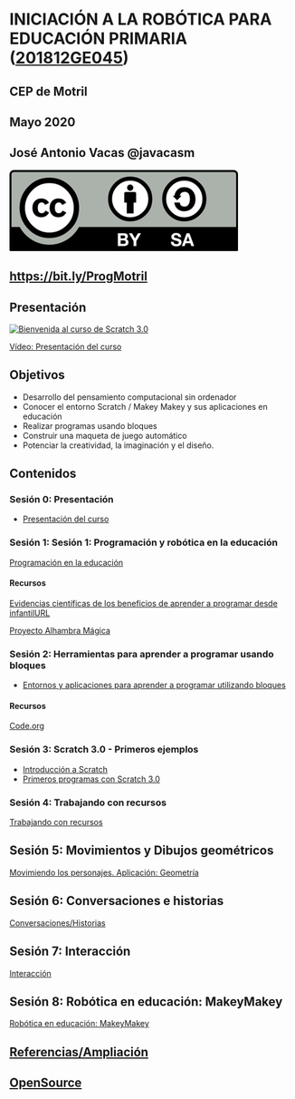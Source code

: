 # INICIACIÓN A LA ROBÓTICA PARA EDUCACIÓN PRIMARIA ([201812GE045](https://www.juntadeandalucia.es/educacion/secretariavirtual/consultaCEP/actividad/201812GE045/))

## CEP de Motril

## Mayo 2020


## José Antonio Vacas @javacasm


![Licencia CC](./images/Licencia_CC.png)


## https://bit.ly/ProgMotril

## Presentación

[![Bienvenida al curso de Scratch 3.0](https://img.youtube.com/vi/PeQsRkHcUOM/0.jpg)](https://youtu.be/PeQsRkHcUOM)

[Vídeo: Presentación del curso](https://youtu.be/PeQsRkHcUOM)

## Objetivos
- Desarrollo del pensamiento computacional sin ordenador
- Conocer el entorno Scratch / Makey Makey y sus aplicaciones en educación
- Realizar programas usando bloques
- Construir una maqueta de juego automático
- Potenciar la creatividad, la imaginación y el diseño.


## Contenidos

### Sesión 0: Presentación

* [Presentación del curso](./Presentacion.md)

### Sesión 1: Sesión 1: Programación y robótica en la educación

[Programación en la educación](./ProgramacionEnEducacion.md)


#### Recursos

[Evidencias científicas de los beneficios de aprender a programar desde infantilURL](http://programamos.es/evidencias-cientificas-de-los-beneficios-de-aprender-a-programar-desde-infantil/)

[Proyecto Alhambra Mágica](https://alhambramagica.blogspot.com/)

### Sesión 2: Herramientas para aprender a programar usando bloques

* [Entornos y aplicaciones para aprender a programar utilizando bloques](./HerramientasProgramacionBloques.md)

#### Recursos

[Code.org](https://code.org)

### Sesión 3: Scratch 3.0 - Primeros ejemplos

* [Introducción a Scratch](./Scratch3.0.md)
* [Primeros programas con Scratch 3.0](./PrimerosEjemplos.md)

### Sesión 4: Trabajando con recursos

[Trabajando con recursos](./Recursos.md)

## Sesión 5: Movimientos y Dibujos geométricos

[Movimiendo los personajes. Aplicación: Geometría](./Movimientos.md)

## Sesión 6: Conversaciones e historias

[Conversaciones/Historias](./Conversaciones.md)

## Sesión 7: Interacción

[Interacción](./Interacion.md)

## Sesión 8: Robótica en educación: MakeyMakey 

[Robótica en educación: MakeyMakey](./Robotica.md)

## [Referencias/Ampliación](./Referencias.md)

## [OpenSource](./opensource.md)




